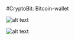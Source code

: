 #CryptoBit: Bitcoin-wallet

![alt text](https://github.com/edmlbox/CryptoBit-Bitcoin-wallet/blob/master/readmeIMG/home.jpg "Home screen")


![alt text](https://github.com/edmlbox/CryptoBit-Bitcoin-wallet/blob/master/readmeIMG/window3.jpg "Operational screens")


